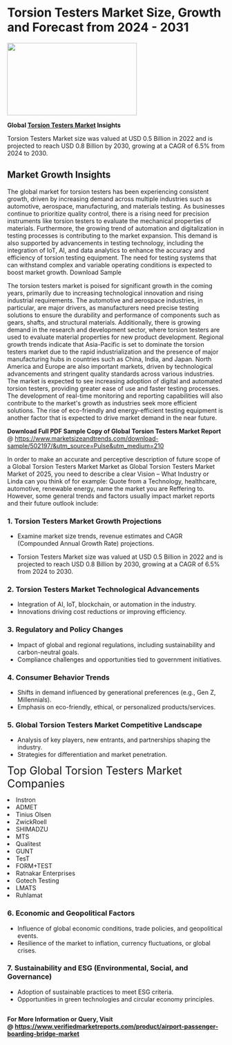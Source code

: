 <H1>Torsion Testers Market Size, Growth and Forecast from 2024 - 2031</H1><img class="aligncenter size-medium wp-image-584254" src="https://thirdeyenews.in/wp-content/uploads/2024/09/Global-Market-Research-300x168.jpeg" alt="" width="300" height="168" /><p><strong>Global&nbsp;<a href="https://www.marketsizeandtrends.com/download-sample/502197/&amp;utm_source=Pulse&amp;utm_medium=210">Torsion Testers Market</a> Insights</strong></p><p>Torsion Testers Market size was valued at USD 0.5 Billion in 2022 and is projected to reach USD 0.8 Billion by 2030, growing at a CAGR of 6.5% from 2024 to 2030.</p><p><h2>Market Growth Insights</h2> <p>The global market for torsion testers has been experiencing consistent growth, driven by increasing demand across multiple industries such as automotive, aerospace, manufacturing, and materials testing. As businesses continue to prioritize quality control, there is a rising need for precision instruments like torsion testers to evaluate the mechanical properties of materials. Furthermore, the growing trend of automation and digitalization in testing processes is contributing to the market expansion. This demand is also supported by advancements in testing technology, including the integration of IoT, AI, and data analytics to enhance the accuracy and efficiency of torsion testing equipment. The need for testing systems that can withstand complex and variable operating conditions is expected to boost market growth. Download Sample</p> <p>The torsion testers market is poised for significant growth in the coming years, primarily due to increasing technological innovation and rising industrial requirements. The automotive and aerospace industries, in particular, are major drivers, as manufacturers need precise testing solutions to ensure the durability and performance of components such as gears, shafts, and structural materials. Additionally, there is growing demand in the research and development sector, where torsion testers are used to evaluate material properties for new product development. Regional growth trends indicate that Asia-Pacific is set to dominate the torsion testers market due to the rapid industrialization and the presence of major manufacturing hubs in countries such as China, India, and Japan. North America and Europe are also important markets, driven by technological advancements and stringent quality standards across various industries. The market is expected to see increasing adoption of digital and automated torsion testers, providing greater ease of use and faster testing processes. The development of real-time monitoring and reporting capabilities will also contribute to the market's growth as industries seek more efficient solutions. The rise of eco-friendly and energy-efficient testing equipment is another factor that is expected to drive market demand in the near future. </p><p><span class=""><strong>Download Full PDF Sample Copy of Global Torsion Testers Market Report</strong> @ <a href="https://www.marketsizeandtrends.com/download-sample/502197/&amp;utm_source=Pulse&amp;utm_medium=210" target="_blank">https://www.marketsizeandtrends.com/download-sample/502197/&amp;utm_source=Pulse&amp;utm_medium=210</a></span></p><p>In order to make an accurate and perceptive description of future scope of a Global&nbsp;Torsion Testers Market Market as Global&nbsp;Torsion Testers Market Market of 2025, you need to describe a clear Vision &ndash; What Industry or Linda can you think of for example: Quote from a Technology, healthcare, automotive, renewable energy, name the market you are Reffering to. However, some general trends and factors usually impact market reports and their future outlook include:</p><h3>1.&nbsp;<strong>Torsion Testers Market Growth Projections</strong></h3><ul><li>Examine market size trends, revenue estimates and CAGR (Compounded Annual Growth Rate) projections.</li><li><p>Torsion Testers Market size was valued at USD 0.5 Billion in 2022 and is projected to reach USD 0.8 Billion by 2030, growing at a CAGR of 6.5% from 2024 to 2030.</p></li></ul><h3>2.&nbsp;<strong>Torsion Testers Market Technological Advancements</strong></h3><ul><li>Integration of AI, IoT, blockchain, or automation in the industry.</li><li>Innovations driving cost reductions or improving efficiency.</li></ul><h3>3.&nbsp;<strong>Regulatory and Policy Changes</strong></h3><ul><li>Impact of global and regional regulations, including sustainability and carbon-neutral goals.</li><li>Compliance challenges and opportunities tied to government initiatives.</li></ul><h3>4.&nbsp;<strong>Consumer Behavior Trends</strong></h3><ul><li>Shifts in demand influenced by generational preferences (e.g., Gen Z, Millennials).</li><li>Emphasis on eco-friendly, ethical, or personalized products/services.</li></ul><h3>5.&nbsp;<strong>Global Torsion Testers Market Competitive Landscape</strong></h3><ul><li>Analysis of key players, new entrants, and partnerships shaping the industry.</li><li>Strategies for differentiation and market penetration.</li></ul><p data-pm-slice="1 1 []"><span style="color: inherit; font-family: inherit; font-size: 25px;">Top Global Torsion Testers Market Companies</span></p><div class="" data-test-id=""><p><li>Instron</li><li> ADMET</li><li> Tinius Olsen</li><li> ZwickRoell</li><li> SHIMADZU</li><li> MTS</li><li> Qualitest</li><li> GUNT</li><li> TesT</li><li> FORM+TEST</li><li> Ratnakar Enterprises</li><li> Gotech Testing</li><li> LMATS</li><li> Ruhlamat</li></p></div><h3>6.&nbsp;<strong>Economic and Geopolitical Factors</strong></h3><ul><li>Influence of global economic conditions, trade policies, and geopolitical events.</li><li>Resilience of the market to inflation, currency fluctuations, or global crises.</li></ul><h3>7.&nbsp;<strong>Sustainability and ESG (Environmental, Social, and Governance)</strong></h3><ul><li>Adoption of sustainable practices to meet ESG criteria.</li><li>Opportunities in green technologies and circular economy principles.</li></ul><h2><strong style="font-size: 14px;">For More Information or Query, Visit @&nbsp;</strong><a style="background-color: #ffffff; font-size: 14px;" href="https://www.marketsizeandtrends.com/report/torsion-testers-market/" target="_blank">https://www.verifiedmarketreports.com/product/airport-passenger-boarding-bridge-market</a></h2>
